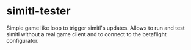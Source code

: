 # simitl-tester

Simple game like loop to trigger simitl's updates. Allows to run and test simitl without a real game client and to connect to the betaflight configurator.